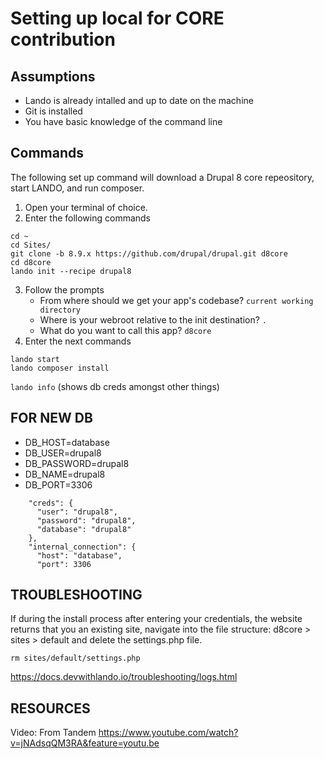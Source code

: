 # Setting up local for CORE contribution

## Assumptions

 * Lando is already intalled and up to date on the machine
 * Git is installed
 * You have basic knowledge of the command line

## Commands

The following set up command will download a Drupal 8 core repeository, start LANDO, and run composer.

   1. Open your terminal of choice.
   2. Enter the following commands
    
```
cd ~
cd Sites/
git clone -b 8.9.x https://github.com/drupal/drupal.git d8core
cd d8core
lando init --recipe drupal8
```

   3. Follow the prompts
      * From where should we get your app's codebase? `current working directory`
      * Where is your webroot relative to the init destination? `.`
      * What do you want to call this app? `d8core`
   4. Enter the next commands

```
lando start
lando composer install
```

`lando info` (shows db creds amongst other things)

## FOR NEW DB

 * DB_HOST=database
 * DB_USER=drupal8
 * DB_PASSWORD=drupal8
 * DB_NAME=drupal8
 * DB_PORT=3306
 
```
    "creds": {
      "user": "drupal8",
      "password": "drupal8",
      "database": "drupal8"
    },
    "internal_connection": {
      "host": "database",
      "port": 3306
 ```
      

## TROUBLESHOOTING

If during the install process after entering your credentials, the website returns that you an existing site, navigate into the file structure:
d8core > sites > default and delete the settings.php file.

```
rm sites/default/settings.php
```

https://docs.devwithlando.io/troubleshooting/logs.html

## RESOURCES

Video: 
From Tandem
https://www.youtube.com/watch?v=jNAdsqQM3RA&feature=youtu.be
